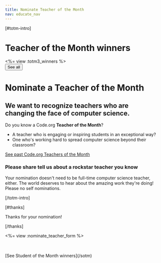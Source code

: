 ```yaml
---
title: Nominate Teacher of the Month
nav: educate_nav
---
```

[#totm-intro]

# Teacher of the Month winners

<%= view :totm3_winners %>
</br>
<a href="http://blog.code.org/tagged/TOTM"><button>See all</button></a>

# Nominate a Teacher of the Month

## We want to recognize teachers who are changing the face of computer science.

Do you know a Code.org **Teacher of the Month**?

- A teacher who is engaging or inspiring students in an exceptional way?
- One who's working hard to spread computer science beyond their classroom?

[See past Code.org Teachers of the Month](http://codeorg.tumblr.com/tagged/totm)

### Please share tell us about a rockstar teacher you know
Your nomination doesn't need to be full-time computer science teacher, either. The world deserves to hear about the amazing work they're doing! Please no self nominations.

[/totm-intro]

[#thanks]

Thanks for your nomination!

[/thanks]

<%= view :nominate_teacher_form %>

<br />
<br />
[See Student of the Month winners](/sotm)
